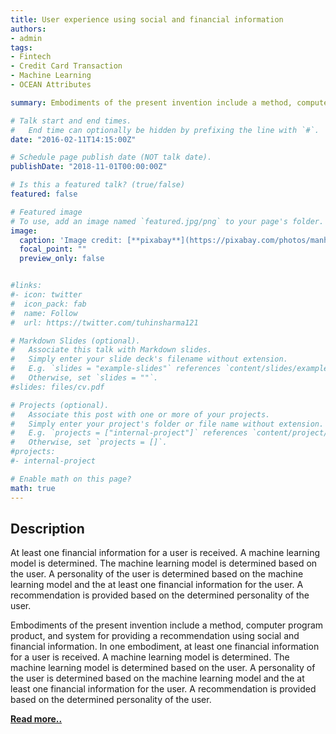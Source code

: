 ```yaml
---
title: User experience using social and financial information
authors:
- admin
tags:
- Fintech
- Credit Card Transaction
- Machine Learning
- OCEAN Attributes

summary: Embodiments of the present invention include a method, computer program product, and system for providing a recommendation using social and financial information.

# Talk start and end times.
#   End time can optionally be hidden by prefixing the line with `#`.
date: "2016-02-11T14:15:00Z"

# Schedule page publish date (NOT talk date).
publishDate: "2018-11-01T00:00:00Z"

# Is this a featured talk? (true/false)
featured: false

# Featured image
# To use, add an image named `featured.jpg/png` to your page's folder. 
image:
  caption: 'Image credit: [**pixabay**](https://pixabay.com/photos/manhole-covers-gulli-gullideckel-293578/)'
  focal_point: ""
  preview_only: false


#links:
#- icon: twitter
#  icon_pack: fab
#  name: Follow
#  url: https://twitter.com/tuhinsharma121

# Markdown Slides (optional).
#   Associate this talk with Markdown slides.
#   Simply enter your slide deck's filename without extension.
#   E.g. `slides = "example-slides"` references `content/slides/example-slides.md`.
#   Otherwise, set `slides = ""`.
#slides: files/cv.pdf

# Projects (optional).
#   Associate this post with one or more of your projects.
#   Simply enter your project's folder or file name without extension.
#   E.g. `projects = ["internal-project"]` references `content/project/deep-learning/index.md`.
#   Otherwise, set `projects = []`.
#projects:
#- internal-project

# Enable math on this page?
math: true
---
```


<h2>Description</h2>

At least one financial information for a user is received. A machine learning model is determined. The machine learning model is determined based on the user. A personality of the user is determined based on the machine learning model and the at least one financial information for the user. A recommendation is provided based on the determined personality of the user.

Embodiments of the present invention include a method, computer program product, and system for providing a recommendation using social and financial information. In one embodiment, at least one financial information for a user is received. A machine learning model is determined. The machine learning model is determined based on the user. A personality of the user is determined based on the machine learning model and the at least one financial information for the user. A recommendation is provided based on the determined personality of the user.

[<p>**Read more..**</p>](https://patents.google.com/patent/US20170236215A1)
